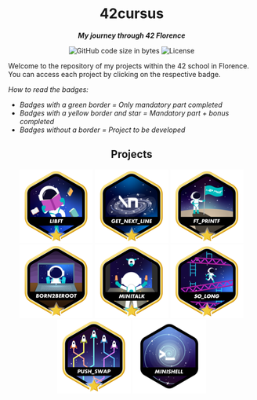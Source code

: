 <h1 align="center">
42cursus
</h1>

<p align="center">
	<b><i>My journey through 42 Florence</i></b>
</p>

<p align="center">
	<img alt="GitHub code size in bytes" src="https://img.shields.io/github/languages/code-size/DrVallo/42-Firenze?color=f5c542" />
	<img alt="License" src="https://img.shields.io/github/license/DrVallo/42-Firenze?color=f5c542"/>
</p>

Welcome to the repository of my projects within the 42 school in Florence. You can access each project by clicking on the respective badge.

<i>How to read the badges:
- Badges with a green border = Only mandatory part completed
- Badges with a yellow border and star = Mandatory part + bonus completed
- Badges without a border = Project to be developed</i>

<h2 align="center">
Projects
</h2>
<div align="center">

<a href="https://github.com/DrVallo/42-Firenze/tree/main/Libft">![42 Badge](https://github.com/DrVallo/42-Firenze/blob/main/42_badges/libftm.png)</a>
<a href="https://github.com/DrVallo/42-Firenze/tree/main/Get_Next_Line">![42 Badge](https://github.com/DrVallo/42-Firenze/blob/main/42_badges/get_next_linem.png)</a>
<a href="https://github.com/DrVallo/42-Firenze/tree/main/ft_printf">![42 Badge](https://github.com/DrVallo/42-Firenze/blob/main/42_badges/ft_printfm.png)</a>
<a href="">![42 Badge](https://github.com/DrVallo/42-Firenze/blob/main/42_badges/born2berootm.png)</a>
<a href="https://github.com/DrVallo/42-Firenze/tree/main/Minitalk">![42 Badge](https://github.com/DrVallo/42-Firenze/blob/main/42_badges/minitalkm.png)</a>
<a href="https://github.com/DrVallo/42-Firenze/tree/main/so_long">![42 Badge](https://github.com/DrVallo/42-Firenze/blob/main/42_badges/so_longm.png?raw=true)</a>
<a href="https://github.com/DrVallo/42-Firenze/tree/main/push_swap">![42 Badge](https://github.com/DrVallo/42-Firenze/blob/main/42_badges/push_swapm.png?raw=true)</a>
<a href="">![42 Badge](https://github.com/DrVallo/42-Firenze/blob/main/42_badges/minishelln.png?raw=true)</a>

</div>
